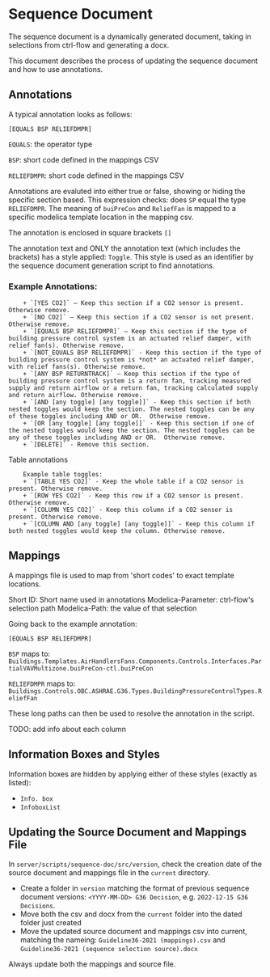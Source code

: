 # Sequence Document

The sequence document is a dynamically generated document, taking in selections from ctrl-flow and generating a docx.

This document describes the process of updating the sequence document and how to use annotations.

## Annotations

A typical annotation looks as follows:

```
[EQUALS BSP RELIEFDMPR]
```

`EQUALS`: the operator type

`BSP`: short code defined in the mappings CSV

`RELIEFDMPR`: short code defined in the mappings CSV

Annotations are evaluted into either true or false, showing or hiding the specific section based. This expression checks: does `SP` equal the type `RELIEFDMPR`. The meaning of `buiPreCon` and `ReliefFan` is mapped to a specific modelica template location in the mapping csv.

The annotation is enclosed in square brackets `[]`

The annotation text and ONLY the annotation text (which includes the brackets) has a style applied: `Toggle`. This style is used as an identifier by the sequence document generation script to find annotations.

### Example Annotations:

        + `[YES CO2]` – Keep this section if a CO2 sensor is present. Otherwise remove.
        + `[NO CO2]` – Keep this section if a CO2 sensor is not present. Otherwise remove.
        + `[EQUALS BSP RELIEFDMPR]` – Keep this section if the type of building pressure control system is an actuated relief damper, with relief fan(s). Otherwise remove.
        + `[NOT_EQUALS BSP RELIEFDMPR]` - Keep this section if the type of building pressure control system is *not* an actuated relief damper, with relief fans(s). Otherwise remove.
        + `[ANY BSP RETURNTRACK]` – Keep this section if the type of building pressure control system is a return fan, tracking measured supply and return airflow or a return fan, tracking calculated supply and return airflow. Otherwise remove.
        + `[AND [any toggle] [any toggle]]` - Keep this section if both nested toggles would keep the section. The nested toggles can be any of these toggles including AND or OR.  Otherwise remove.
        + `[OR [any toggle] [any toggle]]` - Keep this section if one of the nested toggles would keep the section. The nested toggles can be any of these toggles including AND or OR.  Otherwise remove.
        + `[DELETE]` - Remove this section.

Table annotations

        Example table toggles:
        + `[TABLE YES CO2]` - Keep the whole table if a CO2 sensor is present. Otherwise remove.
        + `[ROW YES CO2]` - Keep this row if a CO2 sensor is present. Otherwise remove.
        + `[COLUMN YES CO2]` - Keep this column if a CO2 sensor is present. Otherwise remove.
        + `[COLUMN AND [any toggle] [any toggle]]` - Keep this column if both nested toggles would keep the column. Otherwise remove.

## Mappings

A mappings file is used to map from 'short codes' to exact template locations.

Short ID: Short name used in annotations
Modelica-Parameter: ctrl-flow's selection path
Modelica-Path: the value of that selection

Going back to the example annotation:

```
[EQUALS BSP RELIEFDMPR]
```

`BSP` maps to: `Buildings.Templates.AirHandlersFans.Components.Controls.Interfaces.PartialVAVMultizone.buiPreCon-ctl.buiPreCon`

`RELIEFDMPR` maps to: `Buildings.Controls.OBC.ASHRAE.G36.Types.BuildingPressureControlTypes.ReliefFan`

These long paths can then be used to resolve the annotation in the script.

TODO: add info about each column

## Information Boxes and Styles

Information boxes are hidden by applying either of these styles (exactly as listed):

- `Info. box`
- `InfoboxList`

## Updating the Source Document and Mappings File

In `server/scripts/sequence-doc/src/version`, check the creation date of the source document and mappings file in the `current` directory.

- Create a folder in `version` matching the format of previous sequence document versions: `<YYYY-MM-DD> G36 Decision`, e.g. `2022-12-15 G36 Decisions`.
- Move both the csv and docx from the `current` folder into the dated folder just created
- Move the updated source document and mappings csv into current, matching the nameing: `Guideline36-2021 (mappings).csv` and `Guideline36-2021 (sequence selection source).docx`

Always update both the mappings and source file.
